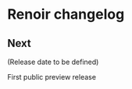 Renoir changelog
================

Next
----

(Release date to be defined)

First public preview release
